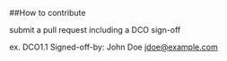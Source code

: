 ##How to contribute

submit a pull request including a DCO sign-off

ex. DCO1.1 Signed-off-by: John Doe <jdoe@example.com>

